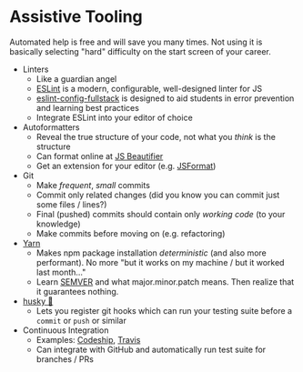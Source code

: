 # Assistive Tooling

Automated help is free and will save you many times. Not using it is basically selecting "hard" difficulty on the start screen of your career.

* Linters
  * Like a guardian angel
  * [ESLint](http://eslint.org/) is a modern, configurable, well-designed linter for JS
  * [eslint-config-fullstack](https://github.com/fullstackacademy/eslint-config-fullstack) is designed to aid students in error prevention and learning best practices
  * Integrate ESLint into your editor of choice
* Autoformatters
  * Reveal the true structure of your code, not what you *think* is the structure
  * Can format online at [JS Beautifier](http://jsbeautifier.org/)
  * Get an extension for your editor (e.g. [JSFormat](https://github.com/jdc0589/JsFormat))
* Git
  * Make *frequent*, *small* commits
  * Commit only related changes (did you know you can commit just some files / lines?)
  * Final (pushed) commits should contain only *working code* (to your knowledge)
  * Make commits before moving on (e.g. refactoring)
* [Yarn](https://yarnpkg.com/)
  * Makes npm package installation *deterministic* (and also more performant). No more "but it works on my machine / but it worked last month…"
  * Learn [SEMVER](http://semver.org/) and what major.minor.patch means. Then realize that it guarantees nothing.
* [husky 🐶](https://github.com/typicode/husky)
  * Lets you register git hooks which can run your testing suite before a `commit` or `push` or similar
* Continuous Integration
  * Examples: [Codeship](https://codeship.com/), [Travis](https://travis-ci.org/)
  * Can integrate with GitHub and automatically run test suite for branches / PRs
